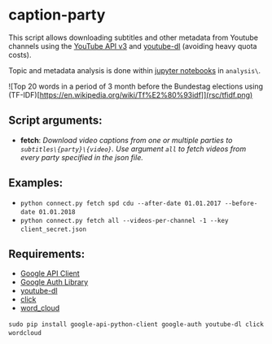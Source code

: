 # caption-party

This script allows downloading subtitles and other metadata
from Youtube channels using the [YouTube API v3](https://developers.google.com/youtube/v3/docs/) and [youtube-dl](https://github.com/ytdl-org/youtube-dl/) (avoiding heavy quota costs).

Topic and metadata analysis is done within [jupyter notebooks](https://jupyter.org/) in `analysis\`.

![Top 20 words in a period of 3 month before the Bundestag elections using (TF-IDF)[https://en.wikipedia.org/wiki/Tf%E2%80%93idf]](rsc/tfidf.png)

## Script arguments:

- **fetch**:
*Download video captions from one or multiple parties to
`subtitles\{party}\{video}`.
Use argument `all` to fetch videos
from every party specified in the json file.*

## Examples:
- `python connect.py fetch spd cdu --after-date 01.01.2017 --before-date 01.01.2018`
- `python connect.py fetch all --videos-per-channel -1 --key client_secret.json`

## Requirements:
- [Google API Client](https://github.com/googleapis/google-api-python-client)
- [Google Auth Library](https://github.com/googleapis/google-auth-library-python)
- [youtube-dl](https://github.com/rg3/youtube-dl)
- [click](https://github.com/pallets/click)
- [word_cloud](https://github.com/amueller/word_cloud)


`sudo pip install google-api-python-client google-auth youtube-dl click wordcloud`
